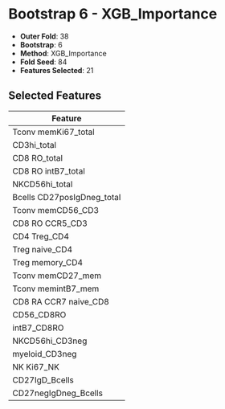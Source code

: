 # Bootstrap 6 - XGB_Importance

- **Outer Fold**: 38
- **Bootstrap**: 6
- **Method**: XGB_Importance
- **Fold Seed**: 84
- **Features Selected**: 21

## Selected Features

| Feature |
|---------|
| Tconv memKi67_total |
| CD3hi_total |
| CD8 RO_total |
| CD8 RO intB7_total |
| NKCD56hi_total |
| Bcells CD27posIgDneg_total |
| Tconv memCD56_CD3 |
| CD8 RO CCR5_CD3 |
| CD4 Treg_CD4 |
| Treg naive_CD4 |
| Treg memory_CD4 |
| Tconv memCD27_mem |
| Tconv memintB7_mem |
| CD8 RA CCR7 naive_CD8 |
| CD56_CD8RO |
| intB7_CD8RO |
| NKCD56hi_CD3neg |
| myeloid_CD3neg |
| NK Ki67_NK |
| CD27IgD_Bcells |
| CD27negIgDneg_Bcells |
